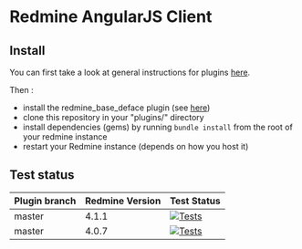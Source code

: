 Redmine AngularJS Client
========================

Install
-------

You can first take a look at general instructions for plugins [here](http://www.redmine.org/wiki/redmine/Plugins).

Then :

* install the redmine_base_deface plugin (see [here](https://github.com/jbbarth/redmine_base_deface))
* clone this repository in your "plugins/" directory
* install dependencies (gems) by running `bundle install` from the root of your redmine instance
* restart your Redmine instance (depends on how you host it)

Test status
----------


|Plugin branch| Redmine Version   | Test Status      |
|-------------|-------------------|------------------|
|master       | 4.1.1             | [![Tests][1]][5] |  
|master       | 4.0.7             | [![Tests][1]][5] |

[1]: https://github.com/nanego/redmine_angular_ui/workflows/Tests/badge.svg?branch=master
[1]: https://github.com/nanego/redmine_angular_ui/workflows/Tests/badge.svg?branch=master
[5]: https://github.com/nanego/redmine_angular_ui/actions?query=workflow%3ATests
